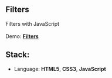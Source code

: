 ## Filters

Filters with JavaScript<br>
<br>
Demo: **[Filters](https://dejanv91.github.io/23-Filters/index.html)**

## Stack:
* Language: **HTML5**, **CSS3**, **JavaScript**
